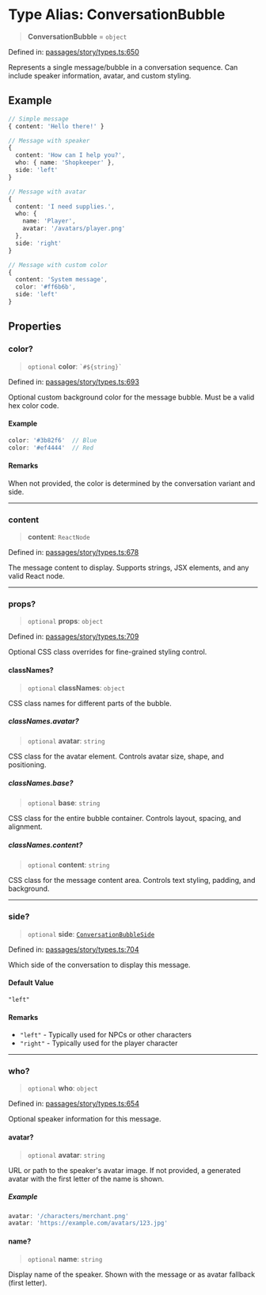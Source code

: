 # Type Alias: ConversationBubble

> **ConversationBubble** = `object`

Defined in: [passages/story/types.ts:650](https://github.com/laruss/react-text-game/blob/69d70d1469d5c42a37ce3eebe7e9ba2b0e018eba/packages/core/src/passages/story/types.ts#L650)

Represents a single message/bubble in a conversation sequence.
Can include speaker information, avatar, and custom styling.

## Example

```typescript
// Simple message
{ content: 'Hello there!' }

// Message with speaker
{
  content: 'How can I help you?',
  who: { name: 'Shopkeeper' },
  side: 'left'
}

// Message with avatar
{
  content: 'I need supplies.',
  who: {
    name: 'Player',
    avatar: '/avatars/player.png'
  },
  side: 'right'
}

// Message with custom color
{
  content: 'System message',
  color: '#ff6b6b',
  side: 'left'
}
```

## Properties

### color?

> `optional` **color**: `` `#${string}` ``

Defined in: [passages/story/types.ts:693](https://github.com/laruss/react-text-game/blob/69d70d1469d5c42a37ce3eebe7e9ba2b0e018eba/packages/core/src/passages/story/types.ts#L693)

Optional custom background color for the message bubble.
Must be a valid hex color code.

#### Example

```typescript
color: '#3b82f6'  // Blue
color: '#ef4444'  // Red
```

#### Remarks

When not provided, the color is determined by the conversation variant and side.

***

### content

> **content**: `ReactNode`

Defined in: [passages/story/types.ts:678](https://github.com/laruss/react-text-game/blob/69d70d1469d5c42a37ce3eebe7e9ba2b0e018eba/packages/core/src/passages/story/types.ts#L678)

The message content to display.
Supports strings, JSX elements, and any valid React node.

***

### props?

> `optional` **props**: `object`

Defined in: [passages/story/types.ts:709](https://github.com/laruss/react-text-game/blob/69d70d1469d5c42a37ce3eebe7e9ba2b0e018eba/packages/core/src/passages/story/types.ts#L709)

Optional CSS class overrides for fine-grained styling control.

#### classNames?

> `optional` **classNames**: `object`

CSS class names for different parts of the bubble.

##### classNames.avatar?

> `optional` **avatar**: `string`

CSS class for the avatar element.
Controls avatar size, shape, and positioning.

##### classNames.base?

> `optional` **base**: `string`

CSS class for the entire bubble container.
Controls layout, spacing, and alignment.

##### classNames.content?

> `optional` **content**: `string`

CSS class for the message content area.
Controls text styling, padding, and background.

***

### side?

> `optional` **side**: [`ConversationBubbleSide`](ConversationBubbleSide.md)

Defined in: [passages/story/types.ts:704](https://github.com/laruss/react-text-game/blob/69d70d1469d5c42a37ce3eebe7e9ba2b0e018eba/packages/core/src/passages/story/types.ts#L704)

Which side of the conversation to display this message.

#### Default Value

`"left"`

#### Remarks

- `"left"` - Typically used for NPCs or other characters
- `"right"` - Typically used for the player character

***

### who?

> `optional` **who**: `object`

Defined in: [passages/story/types.ts:654](https://github.com/laruss/react-text-game/blob/69d70d1469d5c42a37ce3eebe7e9ba2b0e018eba/packages/core/src/passages/story/types.ts#L654)

Optional speaker information for this message.

#### avatar?

> `optional` **avatar**: `string`

URL or path to the speaker's avatar image.
If not provided, a generated avatar with the first letter of the name is shown.

##### Example

```typescript
avatar: '/characters/merchant.png'
avatar: 'https://example.com/avatars/123.jpg'
```

#### name?

> `optional` **name**: `string`

Display name of the speaker.
Shown with the message or as avatar fallback (first letter).
